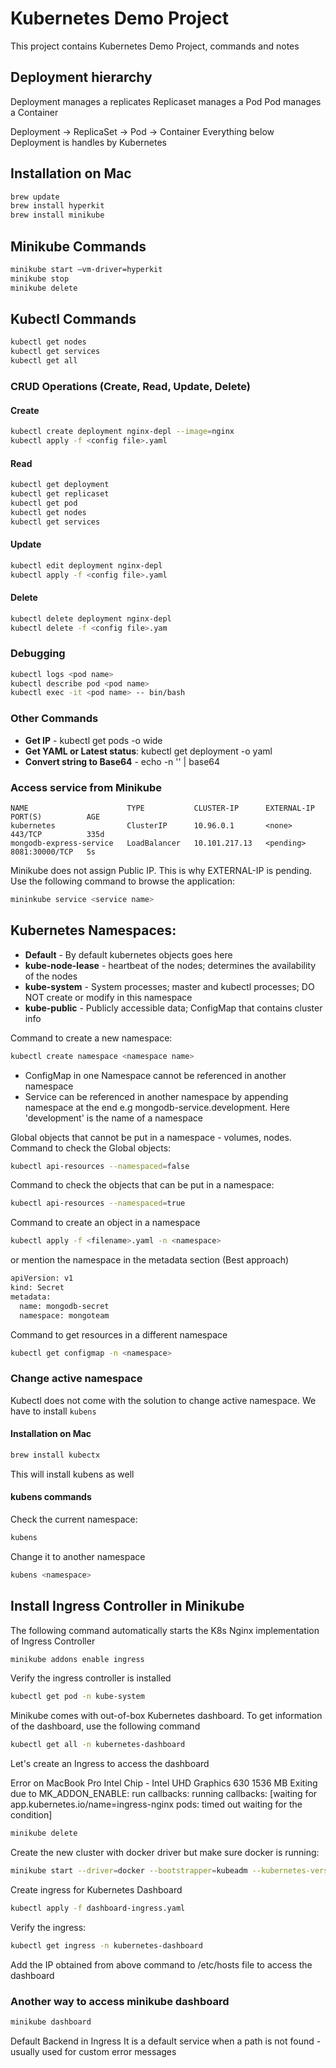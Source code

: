 # Kubernetes Demo Project

This project contains Kubernetes Demo Project, commands and notes

## Deployment hierarchy
Deployment manages a replicates
Replicaset manages a Pod
Pod manages a Container

Deployment -> ReplicaSet -> Pod -> Container
Everything below Deployment is handles by Kubernetes


## Installation on Mac

```sh
brew update
brew install hyperkit
brew install minikube
```

## Minikube Commands
```sh
minikube start —vm-driver=hyperkit
minikube stop
minikube delete
```

## Kubectl Commands
```sh
kubectl get nodes
kubectl get services
kubectl get all
```

### CRUD Operations (Create, Read, Update, Delete)
#### Create
```sh
kubectl create deployment nginx-depl --image=nginx
kubectl apply -f <config file>.yaml
```

#### Read
```sh
kubectl get deployment
kubectl get replicaset
kubectl get pod
kubectl get nodes
kubectl get services
```

#### Update
```sh
kubectl edit deployment nginx-depl
kubectl apply -f <config file>.yaml
```

#### Delete
```sh
kubectl delete deployment nginx-depl
kubectl delete -f <config file>.yam
```

### Debugging
```sh
kubectl logs <pod name>
kubectl describe pod <pod name>
kubectl exec -it <pod name> -- bin/bash
```

### Other Commands
* **Get IP** - kubectl get pods <pod name> -o wide
* **Get YAML or Latest status**: kubectl get deployment <deployment name> -o yaml
* **Convert string to Base64** - echo -n '<string to encode>' | base64

### Access service from Minikube
```
NAME                      TYPE           CLUSTER-IP      EXTERNAL-IP   PORT(S)          AGE
kubernetes                ClusterIP      10.96.0.1       <none>        443/TCP          335d
mongodb-express-service   LoadBalancer   10.101.217.13   <pending>     8081:30000/TCP   5s
```

Minikube does not assign Public IP. This is why EXTERNAL-IP is pending. Use the following command to browse the application:
```sh
mininkube service <service name>
```

## Kubernetes Namespaces:
* **Default** - By default kubernetes objects goes here
* **kube-node-lease** - heartbeat of the nodes; determines the availability of the nodes
* **kube-system** - System processes; master and kubectl processes; DO NOT create or modify in this namespace
* **kube-public** - Publicly accessible data; ConfigMap that contains cluster info

Command to create a new namespace:
```sh
kubectl create namespace <namespace name>
```

* ConfigMap in one Namespace cannot be referenced in another namespace
* Service can be referenced in another namespace by appending namespace at the end e.g mongodb-service.development. Here 'development' is the name of a namespace

Global objects that cannot be put in a namespace - volumes, nodes. Command to check the Global objects:
```sh
kubectl api-resources --namespaced=false
```
Command to check the objects that can be put in a namespace:
```sh
kubectl api-resources --namespaced=true
```

Command to create an object in a namespace
```sh
kubectl apply -f <filename>.yaml -n <namespace>
```
or
mention the namespace in the metadata section (Best approach)
```sh
apiVersion: v1
kind: Secret
metadata:
  name: mongodb-secret
  namespace: mongoteam
```

Command to get resources in a different namespace
```sh
kubectl get configmap -n <namespace>
```

### Change active namespace

Kubectl does not come with the solution to change active namespace. We have to install `kubens`

#### Installation on Mac
```sh
brew install kubectx
```
This will install kubens as well

#### kubens commands
Check the current namespace:
```sh
kubens
```

Change it to another namespace
```sh
kubens <namespace>
```

## Install Ingress Controller in Minikube

The following command automatically starts the K8s Nginx implementation of Ingress Controller
```sh
minikube addons enable ingress
```

Verify the ingress controller is installed
```sh
kubectl get pod -n kube-system
```

Minikube comes with out-of-box Kubernetes dashboard. To get information of the dashboard, use the following command
```sh
kubectl get all -n kubernetes-dashboard
```

Let's create an Ingress to access the dashboard

Error on MacBook Pro Intel Chip - Intel UHD Graphics 630 1536 MB
Exiting due to MK_ADDON_ENABLE: run callbacks: running callbacks: [waiting for app.kubernetes.io/name=ingress-nginx pods: timed out waiting for the condition]

```sh
minikube delete
```

Create the new cluster with docker driver but make sure docker is running:
```sh
minikube start --driver=docker --bootstrapper=kubeadm --kubernetes-version=latest --force
```

Create ingress for Kubernetes Dashboard
```sh
kubectl apply -f dashboard-ingress.yaml
```

Verify the ingress:
```sh
kubectl get ingress -n kubernetes-dashboard
```

Add the IP obtained from above command to /etc/hosts file to access the dashboard

### Another way to access minikube dashboard
```sh
minikube dashboard
```

Default Backend in Ingress
It is a default service when a path is not found - usually used for custom error messages